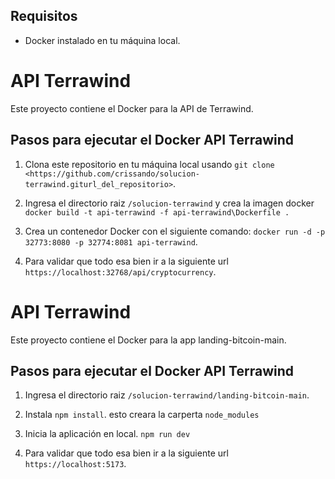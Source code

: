 

## Requisitos

- Docker instalado en tu máquina local.

# API Terrawind

Este proyecto contiene el Docker para la API de Terrawind.

## Pasos para ejecutar el Docker API Terrawind

1. Clona este repositorio en tu máquina local usando `git clone <https://github.com/crissando/solucion-terrawind.giturl_del_repositorio>`.

2. Ingresa el directorio raiz `/solucion-terrawind` y crea la imagen docker `docker build -t api-terrawind -f api-terrawind\Dockerfile .`

3. Crea un contenedor Docker con el siguiente comando: `docker run -d -p 32773:8080 -p 32774:8081 api-terrawind`.

4. Para validar que todo esa bien ir a la siguiente url `https://localhost:32768/api/cryptocurrency`.

# API Terrawind

Este proyecto contiene el Docker para la app landing-bitcoin-main.

## Pasos para ejecutar el Docker API Terrawind

1. Ingresa el directorio raiz `/solucion-terrawind/landing-bitcoin-main`.

2. Instala `npm install`. esto creara la carperta `node_modules`

3. Inicia la aplicación en local. `npm run dev`

4. Para validar que todo esa bien ir a la siguiente url `https://localhost:5173`.


